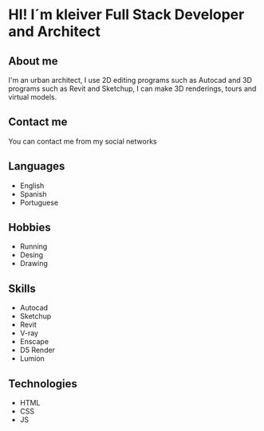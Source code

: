 # HI! I´m kleiver Full Stack Developer and Architect

## About me
I'm an urban architect, I use 2D editing programs such as Autocad and 3D programs such as Revit and Sketchup, I can make 3D renderings, tours and virtual models.

## Contact me
You can contact me from my social networks

## Languages
- English
- Spanish
- Portuguese

## Hobbies
- Running
- Desing
- Drawing

## Skills
- Autocad
- Sketchup
- Revit
- V-ray
- Enscape
- D5 Render
- Lumion

## Technologies
- HTML
- CSS
- JS

